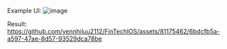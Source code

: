 Example UI:
![image](https://github.com/yennhiluu2112/FinTechIOS/assets/81175462/d852bfdd-46f1-49f2-a548-4e375e85a2d5)

Result: 
https://github.com/yennhiluu2112/FinTechIOS/assets/81175462/6bdcfb5a-a597-47ae-8d57-93529dca78be

